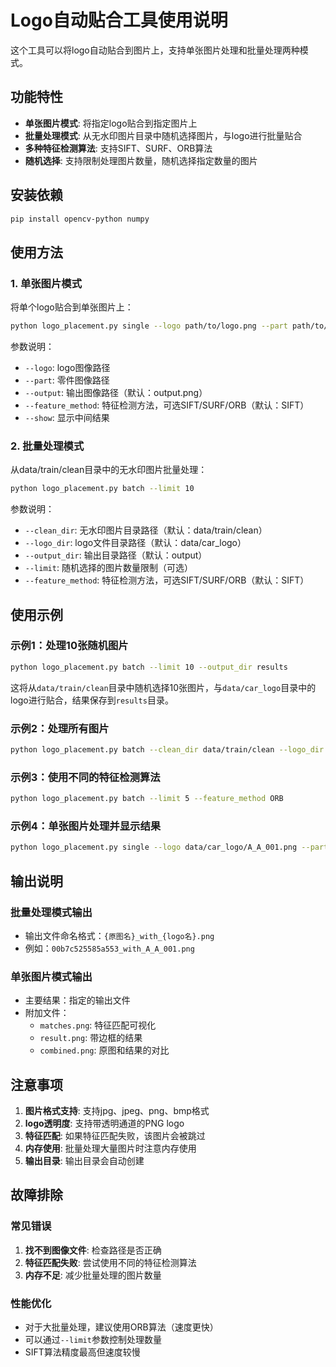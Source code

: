 # Logo自动贴合工具使用说明

这个工具可以将logo自动贴合到图片上，支持单张图片处理和批量处理两种模式。

## 功能特性

- **单张图片模式**: 将指定logo贴合到指定图片上
- **批量处理模式**: 从无水印图片目录中随机选择图片，与logo进行批量贴合
- **多种特征检测算法**: 支持SIFT、SURF、ORB算法
- **随机选择**: 支持限制处理图片数量，随机选择指定数量的图片

## 安装依赖

```bash
pip install opencv-python numpy
```

## 使用方法

### 1. 单张图片模式

将单个logo贴合到单张图片上：

```bash
python logo_placement.py single --logo path/to/logo.png --part path/to/image.jpg --output result.png
```

参数说明：
- `--logo`: logo图像路径
- `--part`: 零件图像路径
- `--output`: 输出图像路径（默认：output.png）
- `--feature_method`: 特征检测方法，可选SIFT/SURF/ORB（默认：SIFT）
- `--show`: 显示中间结果

### 2. 批量处理模式

从data/train/clean目录中的无水印图片批量处理：

```bash
python logo_placement.py batch --limit 10
```

参数说明：
- `--clean_dir`: 无水印图片目录路径（默认：data/train/clean）
- `--logo_dir`: logo文件目录路径（默认：data/car_logo）
- `--output_dir`: 输出目录路径（默认：output）
- `--limit`: 随机选择的图片数量限制（可选）
- `--feature_method`: 特征检测方法，可选SIFT/SURF/ORB（默认：SIFT）

## 使用示例

### 示例1：处理10张随机图片

```bash
python logo_placement.py batch --limit 10 --output_dir results
```

这将从`data/train/clean`目录中随机选择10张图片，与`data/car_logo`目录中的logo进行贴合，结果保存到`results`目录。

### 示例2：处理所有图片

```bash
python logo_placement.py batch --clean_dir data/train/clean --logo_dir data/car_logo --output_dir output
```

### 示例3：使用不同的特征检测算法

```bash
python logo_placement.py batch --limit 5 --feature_method ORB
```

### 示例4：单张图片处理并显示结果

```bash
python logo_placement.py single --logo data/car_logo/A_A_001.png --part data/train/clean/00b7c525585a553.jpg --output single_result.png --show
```

## 输出说明

### 批量处理模式输出

- 输出文件命名格式：`{原图名}_with_{logo名}.png`
- 例如：`00b7c525585a553_with_A_A_001.png`

### 单张图片模式输出

- 主要结果：指定的输出文件
- 附加文件：
  - `matches.png`: 特征匹配可视化
  - `result.png`: 带边框的结果
  - `combined.png`: 原图和结果的对比

## 注意事项

1. **图片格式支持**: 支持jpg、jpeg、png、bmp格式
2. **logo透明度**: 支持带透明通道的PNG logo
3. **特征匹配**: 如果特征匹配失败，该图片会被跳过
4. **内存使用**: 批量处理大量图片时注意内存使用
5. **输出目录**: 输出目录会自动创建

## 故障排除

### 常见错误

1. **找不到图像文件**: 检查路径是否正确
2. **特征匹配失败**: 尝试使用不同的特征检测算法
3. **内存不足**: 减少批量处理的图片数量

### 性能优化

- 对于大批量处理，建议使用ORB算法（速度更快）
- 可以通过`--limit`参数控制处理数量
- SIFT算法精度最高但速度较慢